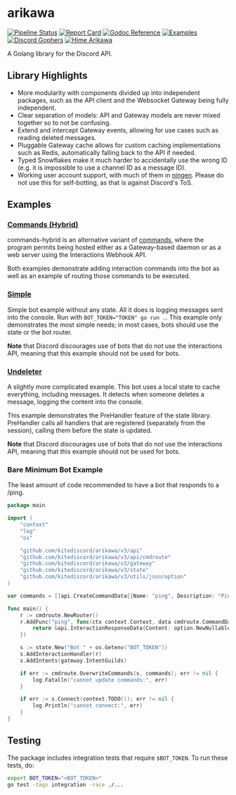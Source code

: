 # arikawa

[![ Pipeline Status ][pipeline_img ]][pipeline ]
[![ Report Card     ][goreportcard_img]][goreportcard]
[![ Godoc Reference ][pkg.go.dev_img ]][pkg.go.dev ]
[![ Examples        ][examples_img ]][examples ]
[![ Discord Gophers ][dgophers_img ]][dgophers ]
[![ Hime Arikawa    ][himeArikawa_img ]][himeArikawa ]

A Golang library for the Discord API.

[dgophers]: https://discord.gg/7jSf85J
[dgophers_img]: https://img.shields.io/badge/Discord%20Gophers-%23arikawa-%237289da?style=flat-square
[examples]: https://github.com/diamondburned/arikawa/tree/v3/0-examples
[examples_img]: https://img.shields.io/badge/Example-.%2F0--examples%2F-blueviolet?style=flat-square
[pipeline]: https://github.com/diamondburned/arikawa/actions/workflows/test.yml
[pipeline_img]: https://img.shields.io/github/actions/workflow/status/diamondburned/arikawa/test.yml?style=flat-square&label=Tests
[pkg.go.dev]: https://pkg.go.dev/github.com/kitediscord/arikawa/v3
[pkg.go.dev_img]: https://img.shields.io/badge/%E2%80%8B-reference-007d9c?logo=go&logoColor=white&style=flat-square
[himeArikawa]: https://hime-goto.fandom.com/wiki/Hime_Arikawa
[himeArikawa_img]: https://img.shields.io/badge/Hime-Arikawa-ea75a2?style=flat-square
[goreportcard]: https://goreportcard.com/report/github.com/diamondburned/arikawa
[goreportcard_img]: https://goreportcard.com/badge/github.com/diamondburned/arikawa?style=flat-square&label=Go%20Report

## Library Highlights

-   More modularity with components divided up into independent packages, such as
    the API client and the Websocket Gateway being fully independent.
-   Clear separation of models: API and Gateway models are never mixed together so
    to not be confusing.
-   Extend and intercept Gateway events, allowing for use cases such as reading
    deleted messages.
-   Pluggable Gateway cache allows for custom caching implementations such as
    Redis, automatically falling back to the API if needed.
-   Typed Snowflakes make it much harder to accidentally use the wrong ID (e.g.
    it is impossible to use a channel ID as a message ID).
-   Working user account support, with much of them in [ningen][ningen]. Please
    do not use this for self-botting, as that is against Discord's ToS.

[ningen]: https://github.com/diamondburned/ningen

## Examples

### [Commands (Hybrid)](https://github.com/diamondburned/arikawa/tree/v3/0-examples/commands-hybrid)

commands-hybrid is an alternative variant of
[commands](https://github.com/diamondburned/arikawa/tree/v3/0-examples/commands),
where the program permits being hosted either as a Gateway-based daemon or as a
web server using the Interactions Webhook API.

Both examples demonstrate adding interaction commands into the bot as well as an
example of routing those commands to be executed.

### [Simple](https://github.com/diamondburned/arikawa/tree/v3/0-examples/simple)

Simple bot example without any state. All it does is logging messages sent into
the console. Run with `BOT_TOKEN="TOKEN" go run .`. This example only
demonstrates the most simple needs; in most cases, bots should use the state or
the bot router.

**Note** that Discord discourages use of bots that do not use the interactions
API, meaning that this example should not be used for bots.

### [Undeleter](https://github.com/diamondburned/arikawa/tree/v3/0-examples/undeleter)

A slightly more complicated example. This bot uses a local state to cache
everything, including messages. It detects when someone deletes a message,
logging the content into the console.

This example demonstrates the PreHandler feature of the state library.
PreHandler calls all handlers that are registered (separately from the session),
calling them before the state is updated.

**Note** that Discord discourages use of bots that do not use the interactions
API, meaning that this example should not be used for bots.

### Bare Minimum Bot Example

The least amount of code recommended to have a bot that responds to a /ping.

```go
package main

import (
	"context"
	"log"
	"os"

	"github.com/kitediscord/arikawa/v3/api"
	"github.com/kitediscord/arikawa/v3/api/cmdroute"
	"github.com/kitediscord/arikawa/v3/gateway"
	"github.com/kitediscord/arikawa/v3/state"
	"github.com/kitediscord/arikawa/v3/utils/json/option"
)

var commands = []api.CreateCommandData{{Name: "ping", Description: "Ping!"}}

func main() {
	r := cmdroute.NewRouter()
	r.AddFunc("ping", func(ctx context.Context, data cmdroute.CommandData) *api.InteractionResponseData {
		return &api.InteractionResponseData{Content: option.NewNullableString("Pong!")}
	})

	s := state.New("Bot " + os.Getenv("BOT_TOKEN"))
	s.AddInteractionHandler(r)
	s.AddIntents(gateway.IntentGuilds)

	if err := cmdroute.OverwriteCommands(s, commands); err != nil {
		log.Fatalln("cannot update commands:", err)
	}

	if err := s.Connect(context.TODO()); err != nil {
		log.Println("cannot connect:", err)
	}
}
```

## Testing

The package includes integration tests that require `$BOT_TOKEN`. To run these
tests, do:

```sh
export BOT_TOKEN="<BOT_TOKEN>"
go test -tags integration -race ./...
```
